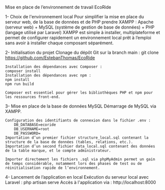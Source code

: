 Mise en place de l’environnement de travail EcoRide

1- Choix de l'environnement local
    Pour simplifier la mise en place du serveur web, de la base de données et de PHP prendre XAMPP :
    Apache (serveur web) + MySQL (système de gestion de base de données) + PHP (langage utilisé par Laravel)
    XAMPP est simple à installer, multiplateforme et permet de configurer rapidement un environnement local prêt à l’emploi sans avoir à installer chaque composant séparément.

2- Initialisation du projet
    Clonage du dépôt Git sur la branch main :
    git clone https://github.com/EstebanThomas/EcoRide

    Installation des dépendances avec Composer :
    composer install
    Installation des dépendances avec npm :
    npm install
    npm run build

    Composer est essentiel pour gérer les bibliothèques PHP et npm pour les ressources front-end.

3- Mise en place de la base de données MySQL
    Démarrage de MySQL via XAMPP.

    Configuration des identifiants de connexion dans le fichier .env :
        DB_DATABASE=ecoride
        DB_USERNAME=root
        DB_PASSWORD=
    Importation d’un premier fichier structure_local.sql contenant la structure de la base de données (tables, relations, etc.).
    Importation d’un second fichier data_local.sql contenant des données de la table marque, et le compte administrateur.

    Importer directement les fichiers .sql via phpMyAdmin permet un gain de temps considérable, notamment lors des phases de test ou de réinitialisation rapide de l’environnement.

4- Lancement de l’application en local
    Exécution du serveur local avec Laravel :
    php artisan serve
    Accès à l'application via : http://localhost:8000